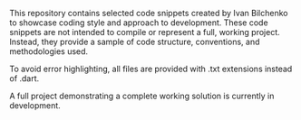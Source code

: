 This repository contains selected code snippets created by Ivan Bilchenko to showcase coding style and approach to development. These code snippets are not intended to compile or represent a full, working project. Instead, they provide a sample of code structure, conventions, and methodologies used.

To avoid error highlighting, all files are provided with .txt extensions instead of .dart.

A full project demonstrating a complete working solution is currently in development.